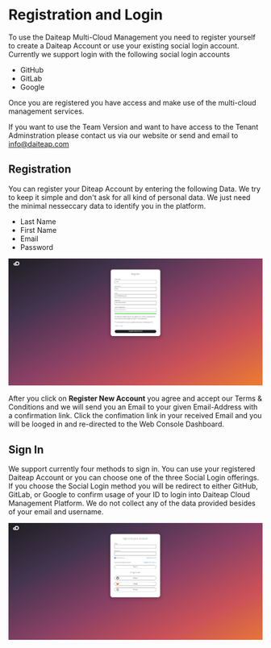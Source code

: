 # Registration and Login

To use the Daiteap Multi-Cloud Management you need to register yourself to create a Daiteap Account or use your existing social login account.
Currently we support login with the following social login accounts

- GitHub
- GitLab
- Google

Once you are registered you have access and make use of the multi-cloud management services.

If you want to use the Team Version and want to have access to the Tenant Adminstration please contact us via our website or send and email to info@daiteap.com


## Registration

You can register your Diteap Account by entering the following Data. We try to keep it simple and don't ask for all kind of personal data. 
We just need the minimal nesseccary data to identify you in the platform.   

- Last Name 
- First Name
- Email
- Password

![Screenshot](img/register.png)

After you click on **Register New Account** you agree and accept our Terms & Conditions and we will send you an Email to your given Email-Address with a confirmation link.
Click the confimation link in your received Email and you will be looged in and re-directed to the Web Console Dashboard.  

## Sign In

We support currently four methods to sign in. You can use your registered Daiteap Account or you can choose one of the three Social Login offerings.
If you choose the Social Login method you will be redirect to either GitHub, GitLab, or Google to confirm usage of your ID to login into Daiteap Cloud Management Platform.
We do not collect any of the data provided besides of your email and username.  

![Screenshot](img/sign_in.png)

